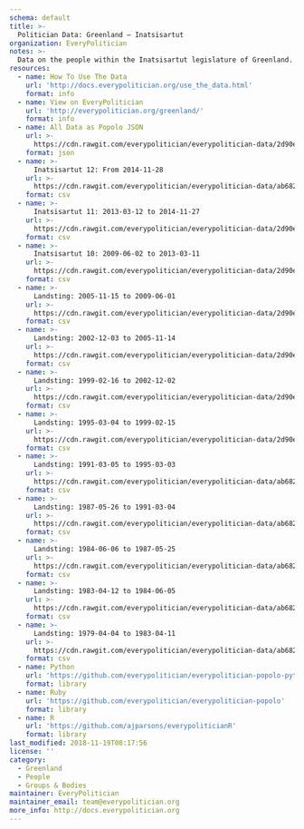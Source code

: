 ```yaml
---
schema: default
title: >-
  Politician Data: Greenland — Inatsisartut
organization: EveryPolitician
notes: >-
  Data on the people within the Inatsisartut legislature of Greenland.
resources:
  - name: How To Use The Data
    url: 'http://docs.everypolitician.org/use_the_data.html'
    format: info
  - name: View on EveryPolitician
    url: 'http://everypolitician.org/greenland/'
    format: info
  - name: All Data as Popolo JSON
    url: >-
      https://cdn.rawgit.com/everypolitician/everypolitician-data/2d90e8006378420cf11be13e0eb3426dfd5c6d39/data/Greenland/Inatsisartut/ep-popolo-v1.0.json
    format: json
  - name: >-
      Inatsisartut 12: From 2014-11-28
    url: >-
      https://cdn.rawgit.com/everypolitician/everypolitician-data/ab68272e9c69984e9891854cde86e8d3365c3123/data/Greenland/Inatsisartut/term-12.csv
    format: csv
  - name: >-
      Inatsisartut 11: 2013-03-12 to 2014-11-27
    url: >-
      https://cdn.rawgit.com/everypolitician/everypolitician-data/2d90e8006378420cf11be13e0eb3426dfd5c6d39/data/Greenland/Inatsisartut/term-11.csv
    format: csv
  - name: >-
      Inatsisartut 10: 2009-06-02 to 2013-03-11
    url: >-
      https://cdn.rawgit.com/everypolitician/everypolitician-data/2d90e8006378420cf11be13e0eb3426dfd5c6d39/data/Greenland/Inatsisartut/term-10.csv
    format: csv
  - name: >-
      Landsting: 2005-11-15 to 2009-06-01
    url: >-
      https://cdn.rawgit.com/everypolitician/everypolitician-data/2d90e8006378420cf11be13e0eb3426dfd5c6d39/data/Greenland/Inatsisartut/term-9.csv
    format: csv
  - name: >-
      Landsting: 2002-12-03 to 2005-11-14
    url: >-
      https://cdn.rawgit.com/everypolitician/everypolitician-data/2d90e8006378420cf11be13e0eb3426dfd5c6d39/data/Greenland/Inatsisartut/term-8.csv
    format: csv
  - name: >-
      Landsting: 1999-02-16 to 2002-12-02
    url: >-
      https://cdn.rawgit.com/everypolitician/everypolitician-data/2d90e8006378420cf11be13e0eb3426dfd5c6d39/data/Greenland/Inatsisartut/term-7.csv
    format: csv
  - name: >-
      Landsting: 1995-03-04 to 1999-02-15
    url: >-
      https://cdn.rawgit.com/everypolitician/everypolitician-data/2d90e8006378420cf11be13e0eb3426dfd5c6d39/data/Greenland/Inatsisartut/term-6.csv
    format: csv
  - name: >-
      Landsting: 1991-03-05 to 1995-03-03
    url: >-
      https://cdn.rawgit.com/everypolitician/everypolitician-data/ab68272e9c69984e9891854cde86e8d3365c3123/data/Greenland/Inatsisartut/term-5.csv
    format: csv
  - name: >-
      Landsting: 1987-05-26 to 1991-03-04
    url: >-
      https://cdn.rawgit.com/everypolitician/everypolitician-data/ab68272e9c69984e9891854cde86e8d3365c3123/data/Greenland/Inatsisartut/term-4.csv
    format: csv
  - name: >-
      Landsting: 1984-06-06 to 1987-05-25
    url: >-
      https://cdn.rawgit.com/everypolitician/everypolitician-data/ab68272e9c69984e9891854cde86e8d3365c3123/data/Greenland/Inatsisartut/term-3.csv
    format: csv
  - name: >-
      Landsting: 1983-04-12 to 1984-06-05
    url: >-
      https://cdn.rawgit.com/everypolitician/everypolitician-data/ab68272e9c69984e9891854cde86e8d3365c3123/data/Greenland/Inatsisartut/term-2.csv
    format: csv
  - name: >-
      Landsting: 1979-04-04 to 1983-04-11
    url: >-
      https://cdn.rawgit.com/everypolitician/everypolitician-data/ab68272e9c69984e9891854cde86e8d3365c3123/data/Greenland/Inatsisartut/term-1.csv
    format: csv
  - name: Python
    url: 'https://github.com/everypolitician/everypolitician-popolo-python'
    format: library
  - name: Ruby
    url: 'https://github.com/everypolitician/everypolitician-popolo'
    format: library
  - name: R
    url: 'https://github.com/ajparsons/everypoliticianR'
    format: library
last_modified: 2018-11-19T08:17:56
license: ''
category:
  - Greenland
  - People
  - Groups & Bodies
maintainer: EveryPolitician
maintainer_email: team@everypolitician.org
more_info: http://docs.everypolitician.org
---
```


